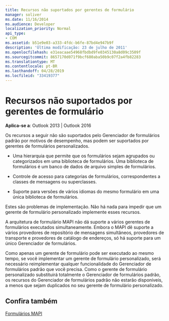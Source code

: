 ```yaml
---
title: Recursos não suportados por gerentes de formulário
manager: soliver
ms.date: 11/16/2014
ms.audience: Developer
localization_priority: Normal
api_type:
- COM
ms.assetid: b51e9e03-a333-4fdc-b6fe-87bd4e947b9f
description: 'Última modificação: 23 de julho de 2011'
ms.openlocfilehash: e31eacaae54968fbdbd9fe0345130a8d09c3509f
ms.sourcegitcommit: 8657170d071f9bcf680aba50b9c07f2a4fb82283
ms.translationtype: MT
ms.contentlocale: pt-BR
ms.lasthandoff: 04/28/2019
ms.locfileid: "33419377"
---
```

# <a name="capabilities-not-supported-by-form-managers"></a>Recursos não suportados por gerentes de formulário

  
  
**Aplica-se a**: Outlook 2013 | Outlook 2016 
  
Os recursos a seguir não são suportados pelo Gerenciador de formulários padrão por motivos de desempenho, mas podem ser suportados por gerentes de formulários personalizados.
  
- Uma hierarquia que permite que os formulários sejam agrupados ou categorizados em uma biblioteca de formulários. Uma biblioteca de formulários é um banco de dados de arquivo simples de formulários.
    
- Controle de acesso para categorias de formulários, correspondentes a classes de mensagens ou superclasses.
    
- Suporte para versões de vários idiomas do mesmo formulário em uma única biblioteca de formulários.
    
Estes são problemas de implementação. Não há nada para impedir que um gerente de formulário personalizado implemente esses recursos.
  
A arquitetura de formulário MAPI não dá suporte a vários gerentes de formulários executados simultaneamente. Embora o MAPI dê suporte a vários provedores de repositório de mensagens simultâneos, provedores de transporte e provedores de catálogo de endereços, só há suporte para um único Gerenciador de formulários.
  
Como apenas um gerente de formulário pode ser executado ao mesmo tempo, se você implementar um gerente de formulário personalizado, será necessário reimplementar qualquer funcionalidade do Gerenciador de formulários padrão que você precisa. Como o gerente de formulário personalizado substituirá totalmente o Gerenciador de formulários padrão, os recursos do Gerenciador de formulários padrão não estarão disponíveis, a menos que sejam duplicados no seu gerente de formulário personalizado.
  
## <a name="see-also"></a>Confira também



[Formulários MAPI](mapi-forms.md)

